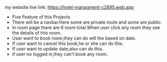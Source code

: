 my website live link: https://hotel-managment-c2895.web.app



* Five Feature of this Projects
* There will be a navbar.Here some are private route and some are public.
* In room page there are 6 room total.When user click any room they see the details of this room.
* User want to book room,they can do will the based on date.
* If user want to cancel this book,he or she can do this.
* If user want to update date,also can do this.
* if user no logged in,they can't book any room.

